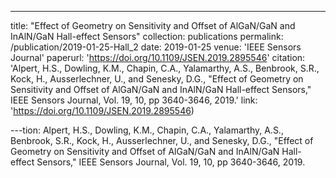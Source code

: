 ---
title: "Effect of Geometry on Sensitivity and Offset of AlGaN/GaN and InAlN/GaN Hall-effect Sensors"
collection: publications
permalink: /publication/2019-01-25-Hall_2
date: 2019-01-25
venue: 'IEEE Sensors Journal'
paperurl: 'https://doi.org/10.1109/JSEN.2019.2895546'
citation: 'Alpert, H.S., Dowling, K.M., Chapin, C.A., Yalamarthy, A.S., Benbrook, S.R., Kock, H., Ausserlechner, U., and Senesky, D.G., &quot;Effect of Geometry on Sensitivity and Offset of AlGaN/GaN and InAlN/GaN Hall-effect Sensors,&quot; IEEE Sensors Journal, Vol. 19, 10, pp 3640-3646, 2019.'
link: 'https://doi.org/10.1109/JSEN.2019.2895546)

---tion: Alpert, H.S., Dowling, K.M., Chapin, C.A., Yalamarthy, A.S., Benbrook, S.R., Kock, H., Ausserlechner, U., and Senesky, D.G., "Effect of Geometry on Sensitivity and Offset of AlGaN/GaN and InAlN/GaN Hall-effect Sensors," IEEE Sensors Journal, Vol. 19, 10, pp 3640-3646, 2019.